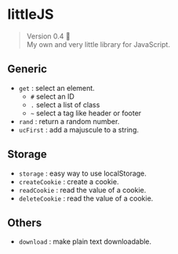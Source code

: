 # littleJS

> Version 0.4 :memo:  
> My own and very little library for JavaScript.

## Generic
- `get` : select an element.
  - `#` select an ID
  - `.` select a list of class
  - `~` select a tag like header or footer
- `rand` : return a random number.
- `ucFirst` : add a majuscule to a string.

## Storage
- `storage` : easy way to use localStorage.
- `createCookie` : create a cookie.
- `readCookie` :  read the value of a cookie.
- `deleteCookie` :  read the value of a cookie.

## Others
- `download` : make plain text downloadable.
